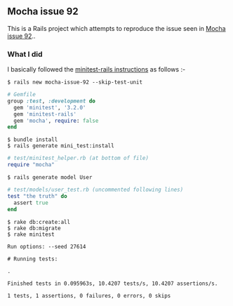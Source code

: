 ## Mocha issue 92

This is a Rails project which attempts to reproduce the issue seen in [Mocha issue 92](https://github.com/freerange/mocha/issues/92)..

### What I did

I basically followed the [minitest-rails instructions](https://github.com/blowmage/minitest-rails/) as follows :-

```
$ rails new mocha-issue-92 --skip-test-unit
```

```ruby
# Gemfile
group :test, :development do
  gem 'minitest', '3.2.0'
  gem 'minitest-rails'
  gem 'mocha', require: false
end
```

```
$ bundle install
$ rails generate mini_test:install
```

```ruby
# test/minitest_helper.rb (at bottom of file)
require "mocha"
```

```
$ rails generate model User
```

```ruby
# test/models/user_test.rb (uncommented following lines)
test "the truth" do
  assert true
end
```

```
$ rake db:create:all
$ rake db:migrate
$ rake minitest

Run options: --seed 27614

# Running tests:

.

Finished tests in 0.095963s, 10.4207 tests/s, 10.4207 assertions/s.

1 tests, 1 assertions, 0 failures, 0 errors, 0 skips

```
